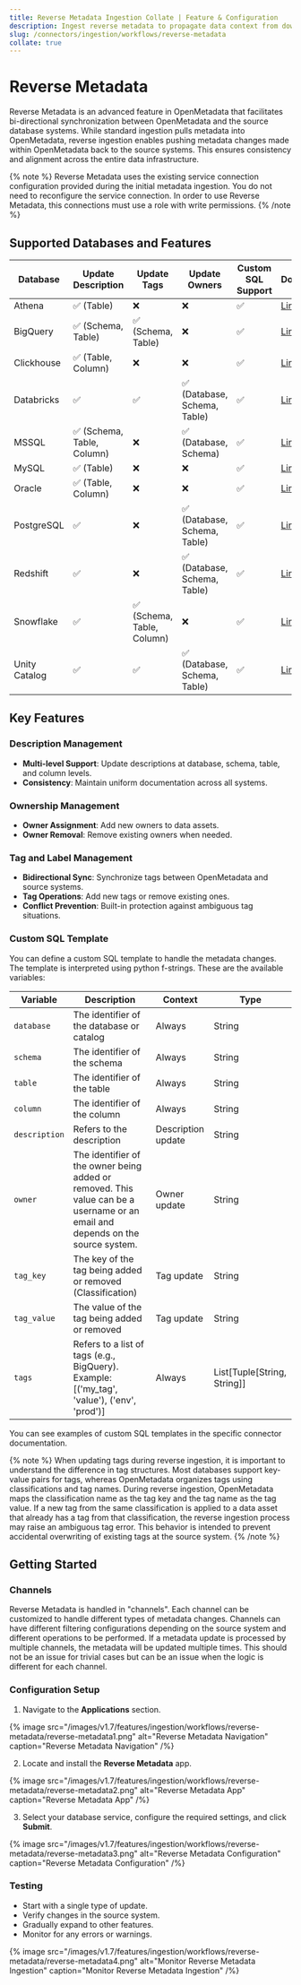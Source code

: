 ```yaml
---
title: Reverse Metadata Ingestion Collate | Feature & Configuration
description: Ingest reverse metadata to propagate data context from downstream tools back into the catalog.
slug: /connectors/ingestion/workflows/reverse-metadata
collate: true
---
```


# Reverse Metadata


Reverse Metadata is an advanced feature in OpenMetadata that facilitates bi-directional synchronization between OpenMetadata and the source database systems. While standard ingestion pulls metadata into OpenMetadata, reverse ingestion enables pushing metadata changes made within OpenMetadata back to the source systems. This ensures consistency and alignment across the entire data infrastructure.

{% note %}
Reverse Metadata uses the existing service connection configuration provided during the initial metadata ingestion. You do not need to reconfigure the service connection. In order to use Reverse Metadata, this connections must use a role with write permissions.
{% /note %}


## Supported Databases and Features

| Database       | Update Description | Update Tags | Update Owners | Custom SQL Support | Documentation |
|----------------|-------------------|-------------|---------------|-------------------|---------------|
| Athena         | ✅ (Table)        | ❌          | ❌            | ✅                | [Link](/connectors/database/athena#reverse-metadata) |
| BigQuery       | ✅ (Schema, Table)| ✅ (Schema, Table) | ❌            | ✅                | [Link](/connectors/database/bigquery#reverse-metadata) |
| Clickhouse     | ✅ (Table, Column)| ❌          | ❌            | ✅                | [Link](/connectors/database/clickhouse#reverse-metadata) |
| Databricks     | ✅  | ✅  | ✅ (Database, Schema, Table) | ✅                | [Link](/connectors/database/databricks#reverse-metadata) |
| MSSQL          | ✅ (Schema, Table, Column) | ❌          | ✅ (Database, Schema) | ✅                | [Link](/connectors/database/mssql#reverse-metadata) |
| MySQL          | ✅ (Table)        | ❌          | ❌            | ✅                | [Link](/connectors/database/mysql#reverse-metadata) |
| Oracle         | ✅ (Table, Column)| ❌          | ❌            | ✅                | [Link](/connectors/database/oracle#reverse-metadata) |
| PostgreSQL     | ✅  | ❌          | ✅ (Database, Schema, Table) | ✅                | [Link](/connectors/database/postgres#reverse-metadata) |
| Redshift       | ✅  | ❌          | ✅ (Database, Schema, Table) | ✅                | [Link](/connectors/database/redshift#reverse-metadata) |
| Snowflake      | ✅  | ✅ (Schema, Table, Column) | ❌            | ✅                | [Link](/connectors/database/snowflake#reverse-metadata) |
| Unity Catalog  | ✅  | ✅  | ✅ (Database, Schema, Table) | ✅                | [Link](/connectors/database/unity-catalog#reverse-metadata) |

## Key Features

### Description Management
- **Multi-level Support**: Update descriptions at database, schema, table, and column levels.
- **Consistency**: Maintain uniform documentation across all systems.

### Ownership Management
- **Owner Assignment**: Add new owners to data assets.
- **Owner Removal**: Remove existing owners when needed.

### Tag and Label Management
- **Bidirectional Sync**: Synchronize tags between OpenMetadata and source systems.
- **Tag Operations**: Add new tags or remove existing ones.
- **Conflict Prevention**: Built-in protection against ambiguous tag situations.

### Custom SQL Template

You can define a custom SQL template to handle the metadata changes. The template is interpreted using python f-strings.
These are the available variables:

| Variable | Description | Context | Type |
|----------|-------------| --- | --- |
| `database` | The identifier of the database or catalog | Always | String |
| `schema` | The identifier of the schema | Always | String |
| `table` | The identifier of the table | Always | String |
| `column` | The identifier of the column | Always | String |
| `description` | Refers to the description | Description update | String |
| `owner` | The identifier of the owner being added or removed. This value can be a username or an email and depends on the source system. | Owner update | String |
| `tag_key` | The key of the tag being added or removed (Classification) | Tag update | String |
| `tag_value` | The value of the tag being added or removed | Tag update | String |
| `tags` | Refers to a list of tags (e.g., BigQuery). Example: [('my_tag', 'value'), ('env', 'prod')] | Always | List[Tuple[String, String]] |

You can see examples of custom SQL templates in the specific connector documentation.

{% note %}
When updating tags during reverse ingestion, it is important to understand the difference in tag structures. Most databases support key-value pairs for tags, whereas OpenMetadata organizes tags using classifications and tag names. During reverse ingestion, OpenMetadata maps the classification name as the tag key and the tag name as the tag value. If a new tag from the same classification is applied to a data asset that already has a tag from that classification, the reverse ingestion process may raise an ambiguous tag error. This behavior is intended to prevent accidental overwriting of existing tags at the source system.
{% /note %}

## Getting Started

### Channels

Reverse Metadata is handled in "channels". Each channel can be customized to handle different types of metadata changes.
Channels can have different filtering configurations depending on the source system and different operations to be performed.
If a metadata update is processed by multiple channels, the metadata will be updated multiple times. This should not be an issue
for trivial cases but can be an issue when the logic is different for each channel.

### Configuration Setup

1. Navigate to the **Applications** section.

{% image
  src="/images/v1.7/features/ingestion/workflows/reverse-metadata/reverse-metadata1.png"
  alt="Reverse Metadata Navigation"
  caption="Reverse Metadata Navigation"
 /%}

2. Locate and install the **Reverse Metadata** app.

{% image
  src="/images/v1.7/features/ingestion/workflows/reverse-metadata/reverse-metadata2.png"
  alt="Reverse Metadata App"
  caption="Reverse Metadata App"
 /%}

3. Select your database service, configure the required settings, and click **Submit**.

{% image
  src="/images/v1.7/features/ingestion/workflows/reverse-metadata/reverse-metadata3.png"
  alt="Reverse Metadata Configuration"
  caption="Reverse Metadata Configuration"
 /%}

### Testing

- Start with a single type of update.
- Verify changes in the source system.
- Gradually expand to other features.
- Monitor for any errors or warnings.

{% image
  src="/images/v1.7/features/ingestion/workflows/reverse-metadata/reverse-metadata4.png"
  alt="Monitor Reverse Metadata Ingestion"
  caption="Monitor Reverse Metadata Ingestion"
 /%}
